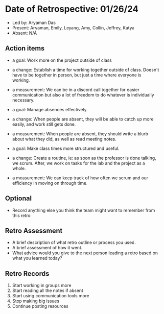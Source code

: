 # Date of Retrospective: 01/26/24

* Led by: Aryaman Das
* Present: Aryaman, Emily, Leyang, Amy, Collin, Jeffrey, Katya
* Absent: N/A

## Action items

* a goal: Work more on the project outside of class
* a change: Establish a time for working together outside of class. Doesn't have to be together in person, but just a time where everyone is working.
* a measurement: We can be in a discord call together for easier communication but also a lot of freedom to do whatever is individually necessary.
  
* a goal: Manage absences effectively.
* a change: When people are absent, they will be able to catch up more easily, and work still gets done.
* a measurement: When people are absent, they should write a blurb about what they did, as well as read meeting notes.

* a goal: Make class times more structured and useful.
* a change: Create a routine, ie: as soon as the professor is done talking, we scrum. After, we work on tasks for the lab and the project as a whole.
* a measurement: We can keep track of how often we scrum and our efficiency in moving on through time.

## Optional

* Record anything else you think the team might want to remember from this retro

## Retro Assessment

* A brief description of what retro outline or process you used.
* A brief assessment of how it went.
* What advice would you give to the next person leading a retro
  based on what you learned today?

## Retro Records

1. Start working in groups more
2. Start reading all the notes if absent
3. Start using communication tools more 
4. Stop making big issues
5. Continue posting resources 


